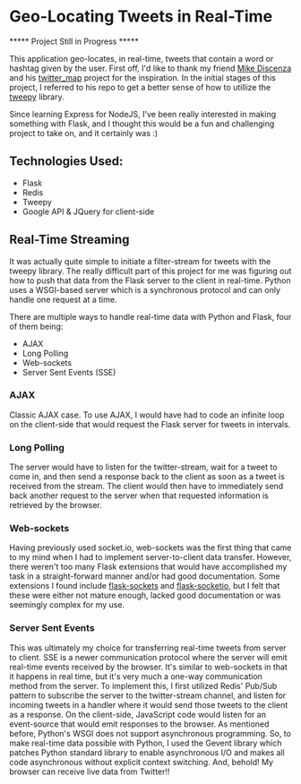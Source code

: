# Geo-Locating Tweets in Real-Time

***** Project Still in Progress *****

This application geo-locates, in real-time, tweets that contain a word or hashtag given 
by the user. First off, I'd like to thank my friend [Mike Discenza](https://github.com/mdiscenza) and his [twitter_map](https://github.com/mdiscenza/twitter_map) project for the inspiration. In the initial stages of this project, I referred to his repo to get a better sense of how to utillize the [tweepy](https://github.com/tweepy/tweepy) library. 

Since learning Express for NodeJS, I've been really interested in making something with Flask,
and I thought this would be a fun and challenging project to take on, and it certainly was :)



## Technologies Used:
* Flask
* Redis
* Tweepy
* Google API & JQuery for client-side



## Real-Time Streaming
It was actually quite simple to initiate a filter-stream for tweets with the tweepy library.
The really difficult part of this project for me was figuring out how to push that data from the Flask server to the client in real-time. Python uses a WSGI-based server which is a synchronous protocol and can only handle one request at a time. 

There are multiple ways to handle real-time data with Python and Flask, four of them being:
* AJAX
* Long Polling
* Web-sockets
* Server Sent Events (SSE)

### AJAX
Classic AJAX case. To use AJAX, I would have had to code an infinite loop on the client-side that would request the Flask server for tweets in intervals.

### Long Polling
The server would have to listen for the twitter-stream, wait for a tweet to come in, and then send a response 
back to the client as soon as a tweet is received from the stream. The client would then have to immediately
send back another request to the server when that requested information is retrieved by the browser.

### Web-sockets
Having previously used socket.io, web-sockets was the first thing that came to my mind when I had to implement server-to-client data transfer. However, there weren't too many Flask extensions that would have accomplished my task in a straight-forward manner and/or had good documentation. Some extensions I found include [flask-sockets](https://github.com/kennethreitz/flask-sockets) and [flask-socketio](https://github.com/miguelgrinberg/Flask-SocketIO), but I felt that these were either not mature enough, lacked good documentation or was seemingly complex for my use.

### Server Sent Events
This was ultimately my choice for transferring real-time tweets from server to client. SSE is a newer communication protocol where the server will emit real-time events received by the browser. It's similar to web-sockets in that it happens in real time, but it's very much a one-way communication method from the server. To implement this, I first utilized Redis' Pub/Sub pattern to subscribe the server to the twitter-stream channel, and listen for incoming tweets in a handler where it would send those tweets to the client as a response. On the client-side, JavaScript code would listen for an event-source that would emit responses to the browser. As mentioned before, Python's WSGI does not support asynchronous programming. So, to make real-time data possible with Python, I used the Gevent library which patches Python standard library to enable asynchronous I/O and makes all code asynchronous without explicit context switching. And, behold! My browser can receive live data from Twitter!!








